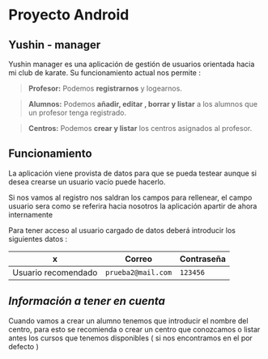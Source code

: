 # Proyecto Android

## Yushin - manager

Yushin manager es una aplicación de gestión de usuarios orientada hacia mi club de karate. Su funcionamiento actual nos permite :

> **Profesor:** Podemos **registrarnos** y logearnos.

> **Alumnos:** Podemos **añadir, editar , borrar y listar** a los alumnos que un profesor tenga registrado.

> **Centros:** Podemos **crear y listar** los centros asignados al profesor.

## Funcionamiento

La aplicación viene provista de datos para que se pueda testear aunque si desea crearse un usuario vacío puede hacerlo.

Si nos vamos al registro nos saldran los campos para rellenear, el campo usuario sera como se referira hacia nosotros la aplicación apartir de ahora internamente

Para tener acceso al usuario cargado de datos deberá introducir los siguientes datos : 

|        x          |Correo              |Contraseña                           |
|-------------------|--------------------|-------------------------------------|
|Usuario recomendado|`prueba2@mail.com`  |`123456`                             |

## *Información a tener en cuenta*

Cuando vamos a crear un alumno tenemos que introducir el nombre del centro, para esto se recomienda o crear un centro que conozcamos o listar antes los cursos que tenemos disponibles ( si nos encontramos en el por defecto )
